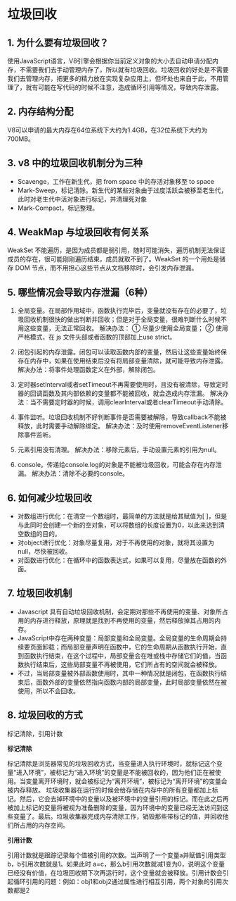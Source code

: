 # 垃圾回收

## 1. 为什么要有垃圾回收？

使用JavaScript语言，V8引擎会根据你当前定义对象的大小去自动申请分配内存，不需要我们去手动管理内存了，所以就有垃圾回收。垃圾回收的好处是不需要我们去管理内存，把更多的精力放在实现复杂应用上，但坏处也来自于此，不用管理了，就有可能在写代码的时候不注意，造成循环引用等情况，导致内存泄露。

## 2. 内存结构分配

V8可以申请的最大内存在64位系统下大约为1.4GB，在32位系统下大约为700MB。

## 3. v8 中的垃圾回收机制分为三种

+ Scavenge，工作在新生代，把 from space 中的存活对象移至 to space
+ Mark-Sweep，标记清除。新生代的某些对象由于过度活跃会被移至老生代，此时对老生代中活对象进行标记，并清理死对象
+ Mark-Compact，标记整理。

## 4. WeakMap 与垃圾回收有何关系

WeakSet 不能遍历，是因为成员都是弱引用，随时可能消失，遍历机制无法保证成员的存在，很可能刚刚遍历结束，成员就取不到了。WeakSet 的一个用处是储存 DOM 节点，而不用担心这些节点从文档移除时，会引发内存泄漏。

## 5. 哪些情况会导致内存泄漏（6种）

1. 全局变量。在局部作用域中，函数执行完毕后，变量就没有存在的必要了，垃圾回收机制很快的做出判断并回收；但是对于全局变量，很难判断什么时候不用这些变量，无法正常回收。
解决办法：
① 尽量少使用全局变量；
② 使用严格模式，在 js 文件头部或者函数的顶部加上use strict。

2. 闭包引起的内存泄露。闭包可以读取函数内部的变量，然后让这些变量始终保存在内存中，如果在使用结束后没有将局部变量清除，就可能导致内存泄露。
解决办法：将事件处理函数定义在外部，解除闭包。

3. 定时器setInterval或者setTimeout不再需要使用时，且没有被清除，导致定时器的回调函数及其内部依赖的变量都不能被回收，就会造成内存泄漏。
解决办法：当不需要定时器的时候，调用clearInterval或者clearTimeout手动清除。

4. 事件监听。垃圾回收机制不好判断事件是否需要被解除，导致callback不能被释放，此时需要手动解除绑定。
解决办法：及时使用removeEventListener移除事件监听。

5. 元素引用没有清理。
解决办法：移除元素后，手动设置元素的引用为null。

6. console。传递给console.log的对象是不能被垃圾回收，可能会存在内存泄漏。
解决办法：清除不必要的console。

## 6. 如何减少垃圾回收

+ 对数组进行优化：在清空一个数组时，最简单的方法就是给其赋值为[ ]，但是与此同时会创建一个新的空对象，可以将数组的长度设置为0，以此来达到清空数组的目的。
+ 对object进行优化：对象尽量复用，对于不再使用的对象，就将其设置为null，尽快被回收。
+ 对函数进行优化：在循环中的函数表达式，如果可以复用，尽量放在函数的外面。

## 7. 垃圾回收机制

+ Javascript 具有自动垃圾回收机制，会定期对那些不再使用的变量、对象所占用的内存进行释放，原理就是找到不再使用的变量，然后释放掉其占用的内存。
+ JavaScript中存在两种变量：局部变量和全局变量。全局变量的生命周期会持续要页面卸载；而局部变量声明在函数中，它的生命周期从函数执行开始，直到函数执行结束，在这个过程中，局部变量会在堆或栈中存储它们的值，当函数执行结束后，这些局部变量不再被使用，它们所占有的空间就会被释放。
+ 不过，当局部变量被外部函数使用时，其中一种情况就是闭包，在函数执行结束后，函数外部的变量依然指向函数内部的局部变量，此时局部变量依然在被使用，所以不会回收。

## 8. 垃圾回收的方式

标记清除，引用计数

**标记清除**

标记清除是浏览器常见的垃圾回收方式，当变量进入执行环境时，就标记这个变量“进入环境”，被标记为“进入环境”的变量是不能被回收的，因为他们正在被使用。当变量离开环境时，就会被标记为“离开环境”，被标记为“离开环境”的变量会被内存释放。
垃圾收集器在运行的时候会给存储在内存中的所有变量都加上标记。然后，它会去掉环境中的变量以及被环境中的变量引用的标记。而在此之后再被加上标记的变量将被视为准备删除的变量，因为环境中的变量已经无法访问到这些变量了。最后。垃圾收集器完成内存清除工作，销毁那些带标记的值，并回收他们所占用的内存空间。

**引用计数**

引用计数就是跟踪记录每个值被引用的次数。当声明了一个变量a并赋值引用类型b，b引用次数就是1。如果此时 a=c，那么b引用次数就减1变为0，说明这个变量已经没有价值，在垃圾回收期下次再运行时，这个变量就会被释放。引用计数会引起循环引用的问题：例如：obj1和obj2通过属性进行相互引用，两个对象的引用次数都是2